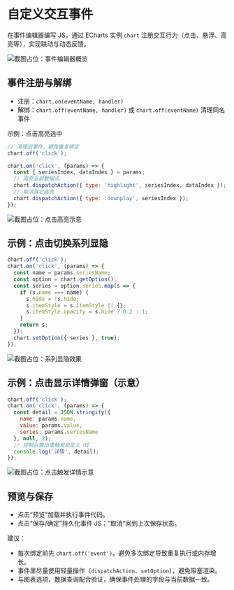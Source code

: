 # 自定义交互事件

在事件编辑器编写 JS，通过 ECharts 实例 `chart` 注册交互行为（点击、悬浮、高亮等），实现联动与动态反馈。

![截图占位：事件编辑器概览](https://static-docs.nocobase.com/20251023232724.png)

## 事件注册与解绑
- 注册：`chart.on(eventName, handler)`
- 解绑：`chart.off(eventName, handler)` 或 `chart.off(eventName)` 清理同名事件

示例：点击高亮选中
```js
// 清理旧事件，避免重复绑定
chart.off('click');

chart.on('click', (params) => {
  const { seriesIndex, dataIndex } = params;
  // 高亮当前数据点
  chart.dispatchAction({ type: 'highlight', seriesIndex, dataIndex });
  // 取消其它高亮
  chart.dispatchAction({ type: 'downplay', seriesIndex });
});
```

![截图占位：点击高亮示意](https://static-docs.nocobase.com/20251023232724.png)

## 示例：点击切换系列显隐
```js
chart.off('click');
chart.on('click', (params) => {
  const name = params.seriesName;
  const option = chart.getOption();
  const series = option.series.map(s => {
    if (s.name === name) {
      s.hide = !s.hide;
      s.itemStyle = s.itemStyle || {};
      s.itemStyle.opacity = s.hide ? 0.2 : 1;
    }
    return s;
  });
  chart.setOption({ series }, true);
});
```

![截图占位：系列显隐效果](https://static-docs.nocobase.com/20251023232724.png)

## 示例：点击显示详情弹窗（示意）
```js
chart.off('click');
chart.on('click', (params) => {
  const detail = JSON.stringify({
    name: params.name,
    value: params.value,
    series: params.seriesName
  }, null, 2);
  // 控制台输出或触发自定义 UI
  console.log('详情', detail);
});
```

![截图占位：点击触发详情示意](https://static-docs.nocobase.com/20251023232724.png)

## 预览与保存
- 点击“预览”加载并执行事件代码。
- 点击“保存/确定”持久化事件 JS；“取消”回到上次保存状态。

建议：
- 每次绑定前先 `chart.off('event')`，避免多次绑定导致重复执行或内存增长。
- 事件里尽量使用轻量操作（`dispatchAction`、`setOption`），避免阻塞渲染。
- 与图表选项、数据查询配合验证，确保事件处理的字段与当前数据一致。